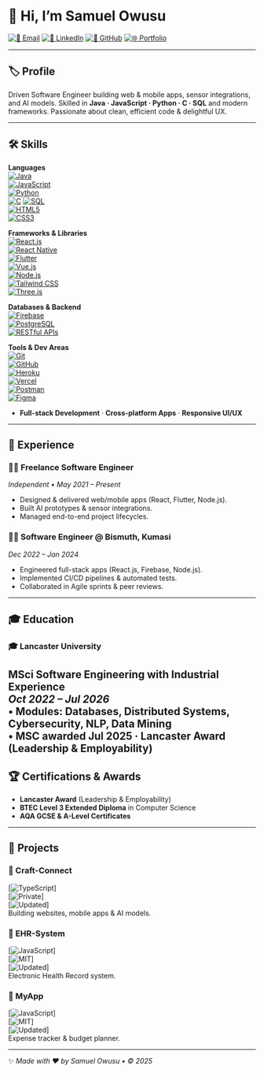 # 👋 Hi, I’m Samuel Owusu

[![📧 Email](https://img.shields.io/badge/owu19003453@gmail.com-c14438?style=flat-square&logo=gmail&logoColor=white)](mailto:owu19003453@gmail.com)
[![🔗 LinkedIn](https://img.shields.io/badge/LinkedIn-0A66C2?style=flat-square&logo=linkedin&logoColor=white)](https://linkedin.com/in/owusu-samuel)
[![🐙 GitHub](https://img.shields.io/badge/GitHub-181717?style=flat-square&logo=github&logoColor=white)](https://github.com/iamsamue)
[![🌐 Portfolio](https://img.shields.io/badge/Portfolio-000000?style=flat-square&logo=vercel&logoColor=white)](https://iamsamue.github.io/iamsamue)

---

## 🏷️ Profile

Driven Software Engineer building web & mobile apps, sensor integrations, and AI models. Skilled in **Java · JavaScript · Python · C · SQL** and modern frameworks. Passionate about clean, efficient code & delightful UX.

---

## 🛠️ Skills

**Languages**  
[![Java](https://img.shields.io/badge/Java-ED8B00?style=flat-square&logo=java&logoColor=white)](https://www.java.com/)  
[![JavaScript](https://img.shields.io/badge/JavaScript-F7DF1E?style=flat-square&logo=javascript&logoColor=black)](https://developer.mozilla.org/en-US/docs/Web/JavaScript)  
[![Python](https://img.shields.io/badge/Python-3776AB?style=flat-square&logo=python&logoColor=white)](https://www.python.org/)  
[![C](https://img.shields.io/badge/C-00599C?style=flat-square&logo=c&logoColor=white)](https://en.wikipedia.org/wiki/C_(programming_language))  
[![SQL](https://img.shields.io/badge/SQL-4479A1?style=flat-square&logo=mysql&logoColor=white)](https://en.wikipedia.org/wiki/SQL)  
[![HTML5](https://img.shields.io/badge/HTML5-E34F26?style=flat-square&logo=html5&logoColor=white)](https://developer.mozilla.org/en-US/docs/Web/HTML)  
[![CSS3](https://img.shields.io/badge/CSS3-1572B6?style=flat-square&logo=css3&logoColor=white)](https://developer.mozilla.org/en-US/docs/Web/CSS)  

**Frameworks & Libraries**  
[![React.js](https://img.shields.io/badge/React.js-61DAFB?style=flat-square&logo=react&logoColor=black)](https://reactjs.org/)  
[![React Native](https://img.shields.io/badge/React%20Native-61DAFB?style=flat-square&logo=react&logoColor=black)](https://reactnative.dev/)  
[![Flutter](https://img.shields.io/badge/Flutter-02569B?style=flat-square&logo=flutter&logoColor=white)](https://flutter.dev/)  
[![Vue.js](https://img.shields.io/badge/Vue.js-4FC08D?style=flat-square&logo=vue.js&logoColor=white)](https://vuejs.org/)  
[![Node.js](https://img.shields.io/badge/Node.js-339933?style=flat-square&logo=node.js&logoColor=white)](https://nodejs.org/)  
[![Tailwind CSS](https://img.shields.io/badge/Tailwind_CSS-38B2AC?style=flat-square&logo=tailwind-css&logoColor=white)](https://tailwindcss.com/)  
[![Three.js](https://img.shields.io/badge/Three.js-000000?style=flat-square&logo=three.js&logoColor=white)](https://threejs.org/)  

**Databases & Backend**  
[![Firebase](https://img.shields.io/badge/Firebase-FFCA28?style=flat-square&logo=firebase&logoColor=black)](https://firebase.google.com/)  
[![PostgreSQL](https://img.shields.io/badge/PostgreSQL-336791?style=flat-square&logo=postgresql&logoColor=white)](https://www.postgresql.org/)  
[![RESTful APIs](https://img.shields.io/badge/RESTful_APIs-007ACC?style=flat-square)](https://restfulapi.net/)  

**Tools & Dev Areas**  
[![Git](https://img.shields.io/badge/Git-F05032?style=flat-square&logo=git&logoColor=white)](https://git-scm.com/)  
[![GitHub](https://img.shields.io/badge/GitHub-181717?style=flat-square&logo=github&logoColor=white)](https://github.com/)  
[![Heroku](https://img.shields.io/badge/Heroku-430098?style=flat-square&logo=heroku&logoColor=white)](https://heroku.com/)  
[![Vercel](https://img.shields.io/badge/Vercel-000000?style=flat-square&logo=vercel&logoColor=white)](https://vercel.com/)  
[![Postman](https://img.shields.io/badge/Postman-FF6C37?style=flat-square&logo=postman&logoColor=white)](https://postman.com/)  
[![Figma](https://img.shields.io/badge/Figma-F24E1E?style=flat-square&logo=figma&logoColor=white)](https://figma.com/)  
- **Full-stack Development** · **Cross-platform Apps** · **Responsive UI/UX**

---

## 💼 Experience

### 👨‍💻 Freelance Software Engineer  
*Independent • May 2021 – Present*  
- Designed & delivered web/mobile apps (React, Flutter, Node.js).  
- Built AI prototypes & sensor integrations.  
- Managed end-to-end project lifecycles.

### 👨‍💻 Software Engineer @ Bismuth, Kumasi  
*Dec 2022 – Jan 2024*  
- Engineered full-stack apps (React.js, Firebase, Node.js).  
- Implemented CI/CD pipelines & automated tests.  
- Collaborated in Agile sprints & peer reviews.

---

## 🎓 Education

### 🎓 Lancaster University  
**MSci Software Engineering** with Industrial Experience  
*Oct 2022 – Jul 2026*  
• Modules: Databases, Distributed Systems, Cybersecurity, NLP, Data Mining  
• MSC awarded Jul 2025 · Lancaster Award (Leadership & Employability)
---

## 🏆 Certifications & Awards
- **Lancaster Award** (Leadership & Employability)  
- **BTEC Level 3 Extended Diploma** in Computer Science  
- **AQA GCSE & A-Level Certificates**

---

## 📂 Projects

### 📌 Craft-Connect  
[![TypeScript](https://img.shields.io/badge/TypeScript-3178C6?style=flat-square&logo=typescript&logoColor=white)]  
[![Private](https://img.shields.io/badge/Private-6C757D?style=flat-square)]  
[![Updated](https://img.shields.io/badge/Updated-Apr%202025-2196F3?style=flat-square)]  
Building websites, mobile apps & AI models.

### 📌 EHR-System  
[![JavaScript](https://img.shields.io/badge/JavaScript-F7DF1E?style=flat-square&logo=javascript&logoColor=black)]  
[![MIT](https://img.shields.io/badge/License-MIT-000000?style=flat-square)]  
[![Updated](https://img.shields.io/badge/Updated-Mar%202021-2196F3?style=flat-square)]  
Electronic Health Record system.

### 📌 MyApp  
[![JavaScript](https://img.shields.io/badge/JavaScript-F7DF1E?style=flat-square&logo=javascript&logoColor=black)]  
[![MIT](https://img.shields.io/badge/License-MIT-000000?style=flat-square)]  
[![Updated](https://img.shields.io/badge/Updated-Mar%2019%202024-2196F3?style=flat-square)]  
Expense tracker & budget planner.

<!-- Repeat for each repo in same format -->

---

✨ *Made with ❤️ by Samuel Owusu • © 2025*  
